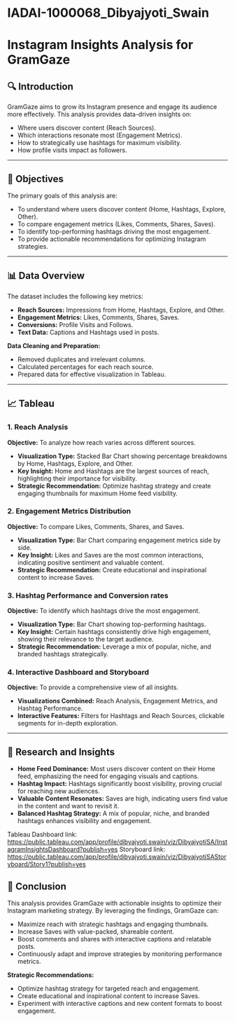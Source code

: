 # IADAI-1000068_Dibyajyoti_Swain
# Instagram Insights Analysis for GramGaze  

## 🔍 Introduction  
GramGaze aims to grow its Instagram presence and engage its audience more effectively. This analysis provides data-driven insights on:  
- Where users discover content (Reach Sources).  
- Which interactions resonate most (Engagement Metrics).  
- How to strategically use hashtags for maximum visibility.
- How profile visits impact as followers.

---

## 🎯 Objectives  
The primary goals of this analysis are:  
- To understand where users discover content (Home, Hashtags, Explore, Other).  
- To compare engagement metrics (Likes, Comments, Shares, Saves).  
- To identify top-performing hashtags driving the most engagement.  
- To provide actionable recommendations for optimizing Instagram strategies.  

---

## 📊 Data Overview  
The dataset includes the following key metrics:  
- **Reach Sources:** Impressions from Home, Hashtags, Explore, and Other.  
- **Engagement Metrics:** Likes, Comments, Shares, Saves.  
- **Conversions:** Profile Visits and Follows.  
- **Text Data:** Captions and Hashtags used in posts.  

**Data Cleaning and Preparation:**  
- Removed duplicates and irrelevant columns.  
- Calculated percentages for each reach source.  
- Prepared data for effective visualization in Tableau.  

---

## 📈 Tableau
### 1. Reach Analysis   
**Objective:** To analyze how reach varies across different sources.  
- **Visualization Type:** Stacked Bar Chart showing percentage breakdowns by Home, Hashtags, Explore, and Other.  
- **Key Insight:** Home and Hashtags are the largest sources of reach, highlighting their importance for visibility.  
- **Strategic Recommendation:** Optimize hashtag strategy and create engaging thumbnails for maximum Home feed visibility.  

### 2. Engagement Metrics Distribution 
**Objective:** To compare Likes, Comments, Shares, and Saves.  
- **Visualization Type:** Bar Chart comparing engagement metrics side by side.  
- **Key Insight:** Likes and Saves are the most common interactions, indicating positive sentiment and valuable content.  
- **Strategic Recommendation:** Create educational and inspirational content to increase Saves.  

### 3. Hashtag Performance and Conversion rates
**Objective:** To identify which hashtags drive the most engagement.  
- **Visualization Type:** Bar Chart showing top-performing hashtags.  
- **Key Insight:** Certain hashtags consistently drive high engagement, showing their relevance to the target audience.  
- **Strategic Recommendation:** Leverage a mix of popular, niche, and branded hashtags strategically.  

### 4. Interactive Dashboard  and Storyboard
**Objective:** To provide a comprehensive view of all insights.  
- **Visualizations Combined:** Reach Analysis, Engagement Metrics, and Hashtag Performance.  
- **Interactive Features:** Filters for Hashtags and Reach Sources, clickable segments for in-depth exploration.  

---

## 🔬 Research and Insights  
- **Home Feed Dominance:** Most users discover content on their Home feed, emphasizing the need for engaging visuals and captions.  
- **Hashtag Impact:** Hashtags significantly boost visibility, proving crucial for reaching new audiences.  
- **Valuable Content Resonates:** Saves are high, indicating users find value in the content and want to revisit it.  
- **Balanced Hashtag Strategy:** A mix of popular, niche, and branded hashtags enhances visibility and engagement.  

Tableau Dashboard link: https://public.tableau.com/app/profile/dibyajyoti.swain/viz/DibyajyotiSA/InstagramInsightsDashboard?publish=yes 
Storyboard link: https://public.tableau.com/app/profile/dibyajyoti.swain/viz/DibyajyotiSAStoryboard/Story1?publish=yes 

## 📌 Conclusion  
This analysis provides GramGaze with actionable insights to optimize their Instagram marketing strategy. By leveraging the findings, GramGaze can:  
- Maximize reach with strategic hashtags and engaging thumbnails.  
- Increase Saves with value-packed, shareable content.  
- Boost comments and shares with interactive captions and relatable posts.  
- Continuously adapt and improve strategies by monitoring performance metrics.  

**Strategic Recommendations:**  
- Optimize hashtag strategy for targeted reach and engagement.  
- Create educational and inspirational content to increase Saves.  
- Experiment with interactive captions and new content formats to boost engagement.  
